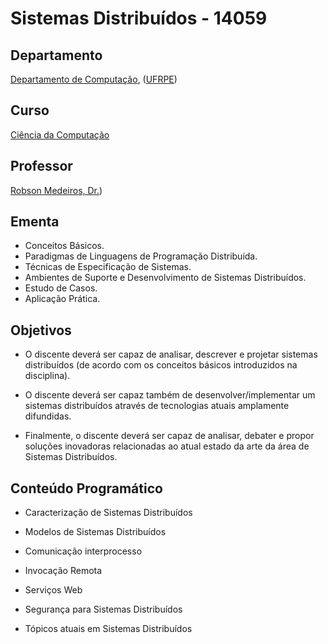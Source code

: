 # Sistemas Distribuídos - 14059

## Departamento

[Departamento de Computação](http://dc.ufrpe.br), ([UFRPE](http://www.ufrpe.br))

## Curso

[Ciência da Computação](http://www.bcc.ufrpe.br/)



## Professor

[Robson Medeiros, Dr.](robson-medeiros.github.io))


## Ementa

* Conceitos Básicos. 
* Paradigmas de Linguagens de Programação Distribuída. 
* Técnicas de Especificação de Sistemas. 
* Ambientes de Suporte e Desenvolvimento de Sistemas Distribuídos. 
* Estudo de Casos. 
* Aplicação Prática.

## Objetivos

* O discente deverá ser capaz de analisar, descrever e projetar sistemas distribuídos (de acordo com os conceitos básicos introduzidos na disciplina).

* O discente deverá ser capaz também de desenvolver/implementar um sistemas distribuídos através de tecnologias atuais amplamente difundidas.

* Finalmente, o discente deverá ser capaz de analisar, debater e propor soluções inovadoras relacionadas ao atual estado da arte da área de Sistemas Distribuídos.

## Conteúdo Programático

* Caracterização de Sistemas Distribuídos

* Modelos de Sistemas Distribuídos

* Comunicação interprocesso

* Invocação Remota

* Serviços Web

* Segurança para Sistemas Distribuídos

* Tópicos atuais em Sistemas Distribuídos
